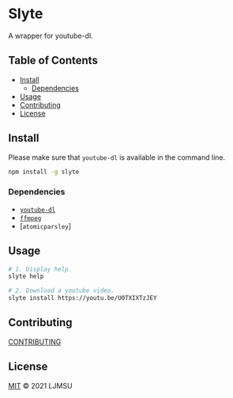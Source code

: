 # Slyte

<!-- TODO: BADGES -->

A wrapper for youtube-dl.

## Table of Contents

- [Install](#install)
  - [Dependencies](#dependencies)
- [Usage](#usage)
- [Contributing](#contributing)
- [License](#license)

## Install

Please make sure that `youtube-dl` is available in the command line.

```sh
npm install -g slyte
```

### Dependencies

- [`youtube-dl`](https://youtube-dl.org/)
- [`ffmpeg`](https://www.ffmpeg.org/)
- [`atomicparsley`]

## Usage

```sh
# 1. Display help.
slyte help

# 2. Download a youtube video.
slyte install https://youtu.be/U0TXIXTzJEY
```

## Contributing

[CONTRIBUTING](CONTRIBUTING.md)

## License

[MIT](LICENSE) :copyright: 2021 LJMSU
